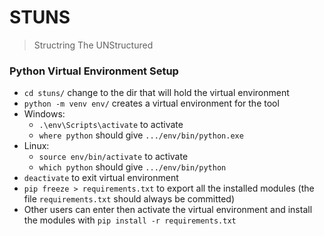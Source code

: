 # STUNS
> Structring The UNStructured

### Python Virtual Environment Setup
* `cd stuns/` change to the dir that will hold the virtual environment
* `python -m venv env/` creates a virtual environment for the tool
* Windows: 
	* `.\env\Scripts\activate` to activate
	*  `where python` should give `.../env/bin/python.exe` 
* Linux:
	* `source env/bin/activate` to activate
	* `which python` should give `.../env/bin/python`
* `deactivate` to exit virtual environment
* `pip freeze > requirements.txt` to export all the installed modules (the file `requirements.txt` should always be committed)
* Other users can enter then activate the virtual environment and install the modules with `pip install -r requirements.txt`

